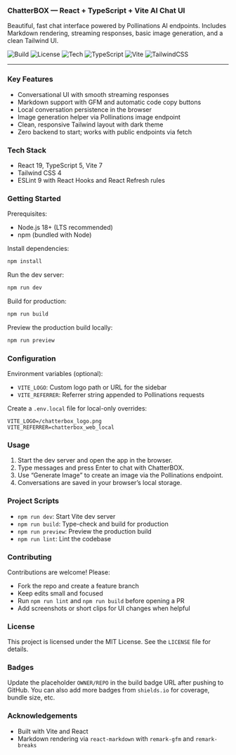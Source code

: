 ### ChatterBOX — React + TypeScript + Vite AI Chat UI

Beautiful, fast chat interface powered by Pollinations AI endpoints. Includes Markdown rendering, streaming responses, basic image generation, and a clean Tailwind UI.

![Build](https://img.shields.io/github/actions/workflow/status/OWNER/REPO/ci.yml?branch=main)
![License](https://img.shields.io/badge/license-MIT-blue.svg)
![Tech](https://img.shields.io/badge/React-19-61dafb?logo=react) ![TypeScript](https://img.shields.io/badge/TypeScript-5-blue?logo=typescript) ![Vite](https://img.shields.io/badge/Vite-7-646cff?logo=vite) ![TailwindCSS](https://img.shields.io/badge/TailwindCSS-4-38bdf8?logo=tailwindcss)

---

### Key Features

- Conversational UI with smooth streaming responses
- Markdown support with GFM and automatic code copy buttons
- Local conversation persistence in the browser
- Image generation helper via Pollinations image endpoint
- Clean, responsive Tailwind layout with dark theme
- Zero backend to start; works with public endpoints via fetch

### Tech Stack

- React 19, TypeScript 5, Vite 7
- Tailwind CSS 4
- ESLint 9 with React Hooks and React Refresh rules

### Getting Started

Prerequisites:
- Node.js 18+ (LTS recommended)
- npm (bundled with Node)

Install dependencies:

```bash
npm install
```

Run the dev server:

```bash
npm run dev
```

Build for production:

```bash
npm run build
```

Preview the production build locally:

```bash
npm run preview
```

### Configuration

Environment variables (optional):
- `VITE_LOGO`: Custom logo path or URL for the sidebar
- `VITE_REFERRER`: Referrer string appended to Pollinations requests

Create a `.env.local` file for local-only overrides:

```env
VITE_LOGO=/chatterbox_logo.png
VITE_REFERRER=chatterbox_web_local
```

### Usage

1) Start the dev server and open the app in the browser.
2) Type messages and press Enter to chat with ChatterBOX.
3) Use “Generate Image” to create an image via the Pollinations endpoint.
4) Conversations are saved in your browser’s local storage.

### Project Scripts

- `npm run dev`: Start Vite dev server
- `npm run build`: Type-check and build for production
- `npm run preview`: Preview the production build
- `npm run lint`: Lint the codebase

### Contributing

Contributions are welcome! Please:
- Fork the repo and create a feature branch
- Keep edits small and focused
- Run `npm run lint` and `npm run build` before opening a PR
- Add screenshots or short clips for UI changes when helpful

### License

This project is licensed under the MIT License. See the `LICENSE` file for details.

### Badges

Update the placeholder `OWNER/REPO` in the build badge URL after pushing to GitHub. You can also add more badges from `shields.io` for coverage, bundle size, etc.

### Acknowledgements

- Built with Vite and React
- Markdown rendering via `react-markdown` with `remark-gfm` and `remark-breaks`
